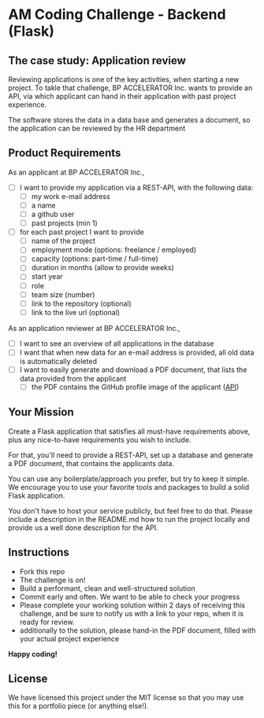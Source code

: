 # AM Coding Challenge - Backend (Flask)

## The case study: Application review

Reviewing applications is one of the key activities, when starting a new project.
To takle that challenge, BP ACCELERATOR Inc. wants to provide an API, via which applicant can hand in their application with past project experience.

The software stores the data in a data base and generates a document, so the application can be reviewed by the HR department

## Product Requirements

As an applicant at BP ACCELERATOR Inc.,

- [ ] I want to provide my application via a REST-API, with the following data:
  - [ ] my work e-mail address
  - [ ] a name
  - [ ] a github user
  - [ ] past projects (min 1)
- [ ] for each past project I want to provide
  - [ ] name of the project
  - [ ] employment mode (options: freelance / employed)
  - [ ] capacity (options: part-time / full-time)
  - [ ] duration in months (allow to provide weeks)
  - [ ] start year
  - [ ] role
  - [ ] team size (number)
  - [ ] link to the repository (optional)
  - [ ] link to the live url (optional)

As an application reviewer at BP ACCELERATOR Inc.,

- [ ] I want to see an overview of all applications in the database
- [ ] I want that when new data for an e-mail address is provided, all old data is automatically deleted
- [ ] I want to easily generate and download a PDF document, that lists the data provided from the applicant
  - [ ] the PDF contains the GitHub profile image of the applicant ([API](https://docs.github.com/en/rest/guides/getting-started-with-the-rest-api))

## Your Mission

Create a Flask application that satisfies all must-have requirements above, plus any nice-to-have requirements you wish to include.

For that, you'll need to provide a REST-API, set up a database and generate a PDF document, that contains the applicants data.

You can use any boilerplate/approach you prefer, but try to keep it simple. We encourage you to use your favorite tools and packages to build a solid Flask application.

You don't have to host your service publicly, but feel free to do that.
Please include a description in the README.md how to run the project locally and provide us a well done description for the API.

## Instructions

- Fork this repo
- The challenge is on!
- Build a performant, clean and well-structured solution
- Commit early and often. We want to be able to check your progress
- Please complete your working solution within 2 days of receiving this challenge, and be sure to notify us with a link to your repo, when it is ready for review.
- additionally to the solution, please hand-in the PDF document, filled with your actual project experience

**Happy coding!**

## License

We have licensed this project under the MIT license so that you may use this for a portfolio piece (or anything else!).
